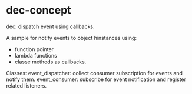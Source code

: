 # dec-concept
dec: dispatch event using callbacks.

A sample for notify events to object hinstances using:
- function pointer
- lambda functions
- classe methods
as callbacks.

Classes:
event_dispatcher: collect consumer subscription for events and notify them.
event_consumer: subscribe for event notification and register related listeners.

